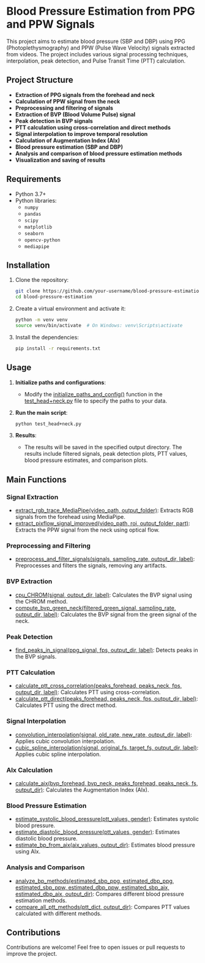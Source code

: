 # Blood Pressure Estimation from PPG and PPW Signals

This project aims to estimate blood pressure (SBP and DBP) using PPG (Photoplethysmography) and PPW (Pulse Wave Velocity) signals extracted from videos. The project includes various signal processing techniques, interpolation, peak detection, and Pulse Transit Time (PTT) calculation.

## Project Structure

- **Extraction of PPG signals from the forehead and neck**
- **Calculation of PPW signal from the neck**
- **Preprocessing and filtering of signals**
- **Extraction of BVP (Blood Volume Pulse) signal**
- **Peak detection in BVP signals**
- **PTT calculation using cross-correlation and direct methods**
- **Signal interpolation to improve temporal resolution**
- **Calculation of Augmentation Index (AIx)**
- **Blood pressure estimation (SBP and DBP)**
- **Analysis and comparison of blood pressure estimation methods**
- **Visualization and saving of results**

## Requirements

- Python 3.7+
- Python libraries:
  - `numpy`
  - `pandas`
  - `scipy`
  - `matplotlib`
  - `seaborn`
  - `opencv-python`
  - `mediapipe`

## Installation

1. Clone the repository:
    ```bash
    git clone https://github.com/your-username/blood-pressure-estimation.git
    cd blood-pressure-estimation
    ```

2. Create a virtual environment and activate it:
    ```bash
    python -m venv venv
    source venv/bin/activate  # On Windows: venv\Scripts\activate
    ```

3. Install the dependencies:
    ```bash
    pip install -r requirements.txt
    ```

## Usage

1. **Initialize paths and configurations**:
    - Modify the [initialize_paths_and_config()](http://_vscodecontentref_/0) function in the [test_head+neck.py](http://_vscodecontentref_/1) file to specify the paths to your data.

2. **Run the main script**:
    ```bash
    python test_head+neck.py
    ```

3. **Results**:
    - The results will be saved in the specified output directory. The results include filtered signals, peak detection plots, PTT values, blood pressure estimates, and comparison plots.

## Main Functions

### Signal Extraction

- [extract_rgb_trace_MediaPipe(video_path, output_folder)](http://_vscodecontentref_/2): Extracts RGB signals from the forehead using MediaPipe.
- [extract_pixflow_signal_improved(video_path, roi, output_folder, part)](http://_vscodecontentref_/3): Extracts the PPW signal from the neck using optical flow.

### Preprocessing and Filtering

- [preprocess_and_filter_signals(signals, sampling_rate, output_dir, label)](http://_vscodecontentref_/4): Preprocesses and filters the signals, removing any artifacts.

### BVP Extraction

- [cpu_CHROM(signal, output_dir, label)](http://_vscodecontentref_/5): Calculates the BVP signal using the CHROM method.
- [compute_bvp_green_neck(filtered_green_signal, sampling_rate, output_dir, label)](http://_vscodecontentref_/6): Calculates the BVP signal from the green signal of the neck.

### Peak Detection

- [find_peaks_in_signal(ppg_signal, fps, output_dir, label)](http://_vscodecontentref_/7): Detects peaks in the BVP signals.

### PTT Calculation

- [calculate_ptt_cross_correlation(peaks_forehead, peaks_neck, fps, output_dir, label)](http://_vscodecontentref_/8): Calculates PTT using cross-correlation.
- [calculate_ptt_direct(peaks_forehead, peaks_neck, fps, output_dir, label)](http://_vscodecontentref_/9): Calculates PTT using the direct method.

### Signal Interpolation

- [convolution_interpolation(signal, old_rate, new_rate, output_dir, label)](http://_vscodecontentref_/10): Applies cubic convolution interpolation.
- [cubic_spline_interpolation(signal, original_fs, target_fs, output_dir, label)](http://_vscodecontentref_/11): Applies cubic spline interpolation.

### AIx Calculation

- [calculate_aix(bvp_forehead, bvp_neck, peaks_forehead, peaks_neck, fs, output_dir)](http://_vscodecontentref_/12): Calculates the Augmentation Index (AIx).

### Blood Pressure Estimation

- [estimate_systolic_blood_pressure(ptt_values, gender)](http://_vscodecontentref_/13): Estimates systolic blood pressure.
- [estimate_diastolic_blood_pressure(ptt_values, gender)](http://_vscodecontentref_/14): Estimates diastolic blood pressure.
- [estimate_bp_from_aix(aix_values, output_dir)](http://_vscodecontentref_/15): Estimates blood pressure using AIx.

### Analysis and Comparison

- [analyze_bp_methods(estimated_sbp_ppg, estimated_dbp_ppg, estimated_sbp_ppw, estimated_dbp_ppw, estimated_sbp_aix, estimated_dbp_aix, output_dir)](http://_vscodecontentref_/16): Compares different blood pressure estimation methods.
- [compare_all_ptt_methods(ptt_dict, output_dir)](http://_vscodecontentref_/17): Compares PTT values calculated with different methods.

## Contributions

Contributions are welcome! Feel free to open issues or pull requests to improve the project.

